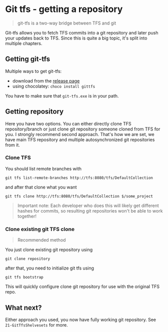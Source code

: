 Git tfs - getting a repository
==============================

> git-tfs is a two-way bridge between TFS and git

Git-tfs allows you to fetch TFS commits into a git repository and later push your updates back to TFS. Since this is quite a big topic, it's split into multiple chapters.

Getting git-tfs
---------------

Multiple ways to get git-tfs:

* download from the [release page](https://github.com/git-tfs/git-tfs/releases)
* using chocolatey: `choco install gittfs`

You have to make sure that `git-tfs.exe` is in your path.

Getting repository
------------------

Here you have two options. You can either directly clone TFS repository/branch or just clone git repository someone cloned from TFS for you. I strongly recommend second approach. That's how we are set, we have main TFS repository and multiple autosynchronized git repositories from it.

### Clone TFS

You should list remote branches with

	git tfs list-remote-branches http://tfs:8080/tfs/DefaultCollection

and after that clone what you want

	git tfs clone http://tfs:8080/tfs/DefaultCollection $/some_project

> Important note: Each developer who does this will likely get different hashes for commits, so resulting git repositories won't be able to work together!

### Clone existing git TFS clone

> Recommended method

You just clone existing git repository using

	git clone repository

after that, you need to initialize git tfs using

	git tfs bootstrap

This will quickly configure clone git repository for use with the original TFS repo.

What next?
----------

Either approach you used, you now have fully working git repository. See `21-GitTfsShelvesets` for more.
